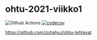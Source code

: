 # ohtu-2021-viikko1

![Github Actions](https://github.com/JuhahuJ/ohtu-2021-viikko1/workflows/CI/badge.svg)
[![codecov](https://codecov.io/gh/JuhahuJ/ohtu-2021-viikko1/branch/main/graph/badge.svg?token=1H6KP6J8E7)](https://codecov.io/gh/JuhahuJ/ohtu-2021-viikko1)

https://github.com/JuhahuJ/ohtu-tehtavat
